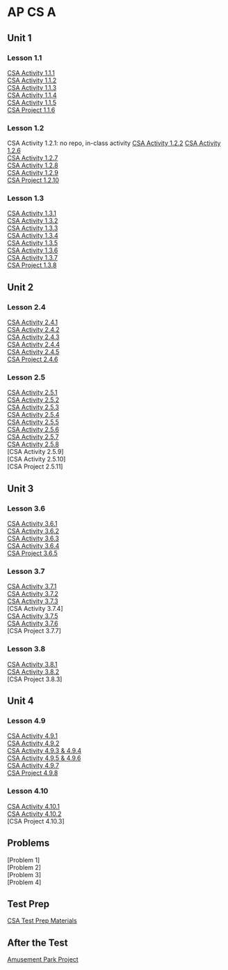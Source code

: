# AP CS A
## Unit 1
### Lesson 1.1  
[CSA Activity 1.1.1](https://github.com/BSSD-CS/ap-cs-a-activity-111)  
[CSA Activity 1.1.2](https://github.com/BSSD-CS/ap-cs-a-activity-112)  
[CSA Activity 1.1.3](https://github.com/BSSD-CS/ap-cs-a-activity-113)  
[CSA Activity 1.1.4](https://github.com/BSSD-CS/ap-cs-a-activity-114)  
[CSA Activity 1.1.5](https://github.com/BSSD-CS/ap-cs-a-activity-115)  
[CSA Project 1.1.6](https://github.com/BSSD-CS/ap-cs-a-project-116)  

### Lesson 1.2
CSA Activity 1.2.1: no repo, in-class activity 
[CSA Activity 1.2.2](https://github.com/BSSD-CS/ap-cs-a-activity-122) 
[CSA Activity 1.2.6](https://github.com/BSSD-CS/ap-cs-a-activity-126)  
[CSA Activity 1.2.7](https://github.com/BSSD-CS/ap-cs-a-activity-127)  
[CSA Activity 1.2.8](https://github.com/BSSD-CS/ap-cs-a-activity-128)  
[CSA Activity 1.2.9](https://github.com/BSSD-CS/ap-cs-a-activity-129)  
[CSA Project 1.2.10](https://github.com/BSSD-CS/ap-cs-a-project-1210)  

### Lesson 1.3
[CSA Activity 1.3.1](https://github.com/BSSD-CS/ap-cs-a-activity-131)  
[CSA Activity 1.3.2](https://github.com/BSSD-CS/ap-cs-a-activity-132)  
[CSA Activity 1.3.3](https://github.com/BSSD-CS/ap-cs-a-activity-133)  
[CSA Activity 1.3.4](https://github.com/BSSD-CS/ap-cs-a-activity-134)  
[CSA Activity 1.3.5](https://github.com/BSSD-CS/ap-cs-a-activity-135)  
[CSA Activity 1.3.6](https://github.com/BSSD-CS/ap-cs-a-activity-136)  
[CSA Activity 1.3.7](https://github.com/BSSD-CS/ap-cs-a-activity-137)  
[CSA Project 1.3.8](https://github.com/BSSD-CS/ap-cs-a-project-138)  

## Unit 2  
### Lesson 2.4  
[CSA Activity 2.4.1](https://github.com/BSSD-CS/ap-cs-a-activity-241)  
[CSA Activity 2.4.2](https://github.com/BSSD-CS/ap-cs-a-activity-242)  
[CSA Activity 2.4.3](https://github.com/BSSD-CS/ap-cs-a-activity-243)  
[CSA Activity 2.4.4](https://github.com/BSSD-CS/ap-cs-a-activity-244)  
[CSA Activity 2.4.5](https://github.com/BSSD-CS/ap-cs-a-activity-245)  
[CSA Project 2.4.6](https://github.com/BSSD-CS/ap-cs-a-project-246)  

### Lesson 2.5
[CSA Activity 2.5.1](https://github.com/BSSD-CS/ap-cs-a-activity-251)  
[CSA Activity 2.5.2](https://github.com/BSSD-CS/ap-cs-a-activity-252)  
[CSA Activity 2.5.3](https://github.com/BSSD-CS/ap-cs-a-activity-253)  
[CSA Activity 2.5.4](https://github.com/BSSD-CS/ap-cs-a-activity-254)  
[CSA Activity 2.5.5](https://github.com/BSSD-CS/ap-cs-a-activity-255)  
[CSA Activity 2.5.6](https://github.com/BSSD-CS/ap-cs-a-activity-256)  
[CSA Activity 2.5.7](https://github.com/BSSD-CS/ap-cs-a-activity-257)  
[CSA Activity 2.5.8](https://github.com/BSSD-CS/ap-cs-a-activity-258)  
[CSA Activity 2.5.9]  
[CSA Activity 2.5.10]  
[CSA Project 2.5.11]

## Unit 3  
### Lesson 3.6  
[CSA Activity 3.6.1](https://github.com/BSSD-CS/ap-cs-a-activity-361)  
[CSA Activity 3.6.2](https://github.com/BSSD-CS/ap-cs-a-activity-362)  
[CSA Activity 3.6.3](https://github.com/BSSD-CS/ap-cs-a-activity-363)  
[CSA Activity 3.6.4](https://github.com/BSSD-CS/ap-cs-a-activity-364)  
[CSA Project 3.6.5](https://github.com/BSSD-CS/ap-cs-a-project-365)  

### Lesson 3.7
[CSA Activity 3.7.1](https://github.com/BSSD-CS/ap-cs-a-activity-371)  
[CSA Activity 3.7.2](https://github.com/BSSD-CS/ap-cs-a-activity-372)  
[CSA Activity 3.7.3](https://github.com/BSSD-CS/ap-cs-a-activity-373)  
[CSA Activity 3.7.4]  
[CSA Activity 3.7.5](https://github.com/BSSD-CS/ap-cs-a-activity-375)  
[CSA Activity 3.7.6](https://github.com/BSSD-CS/ap-cs-a-activity-376)  
[CSA Project 3.7.7]  

### Lesson 3.8
[CSA Activity 3.8.1](https://github.com/BSSD-CS/ap-cs-a-activity-381)  
[CSA Activity 3.8.2](https://github.com/BSSD-CS/ap-cs-a-activity-382)  
[CSA Project 3.8.3]  

## Unit 4  
### Lesson 4.9  
[CSA Activity 4.9.1](https://github.com/BSSD-CS/ap-cs-a-activity-491)  
[CSA Activity 4.9.2](https://github.com/BSSD-CS/ap-cs-a-activity-492)  
[CSA Activity 4.9.3 & 4.9.4](https://github.com/BSSD-CS/ap-cs-a-activity-493-and-494)  
[CSA Activity 4.9.5 & 4.9.6](https://github.com/BSSD-CS/ap-cs-a-activity-495-496)  
[CSA Activity 4.9.7](https://github.com/BSSD-CS/ap-cs-a-activity-497)  
[CSA Project 4.9.8](https://github.com/BSSD-CS/ap-cs-a-project-498)  

### Lesson 4.10
[CSA Activity 4.10.1](https://github.com/BSSD-CS/ap-cs-a-activity-4101)  
[CSA Activity 4.10.2](https://github.com/BSSD-CS/ap-cs-a-activity-4102)  
[CSA Project 4.10.3]

## Problems
[Problem 1]  
[Problem 2]  
[Problem 3]  
[Problem 4]  

## Test Prep
[CSA Test Prep Materials](https://github.com/BSSD-CS/ap-cs-a-test-prep)

## After the Test
[Amusement Park Project](https://github.com/BSSD-CS/ap-cs-a-amusement-park)
